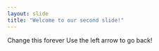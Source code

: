 ```yaml
---
layout: slide
title: "Welcome to our second slide!"
---
```

Change this forever
Use the left arrow to go back!
